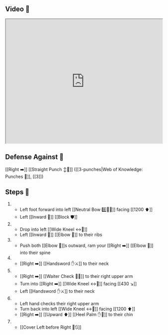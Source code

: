 ## Video 🎥

<iframe src="https://www.youtube.com/embed/vekhU5PaXZ0" width="100%" height="400"></iframe>

## Defense Against 🤺

[[Right ➡️]] [[Straight Punch ↕️👊]] ([[3-punches|Web of Knowledge: Punches 👊]], [[3]])

## Steps 👣

1. - Left foot forward into left [[Neutral Bow 0️⃣🧍‍♂️]] facing [[1200 ⬆️]]
    - Left [[Inward 🔽]] [[Block 🛡️]]
2. - Drop into left [[Wide Kneel ↔️🧎]]
    - Left [[Inward 🔽]] [[Elbow 💪]] to their ribs
3. - Push both [[Elbow 💪]]s outward, ram your [[Right ➡️]] [[Elbow 💪]] into their spine
4. - [[Right ➡️]] [[Handsword ✋⚔️]] to their neck
5. - [[Right ➡️]] [[Waiter Check 🧑‍🍳]] to their right upper arm 
    - Turn into [[Right ➡️]] [[Wide Kneel ↔️🧎]] facing [[430 ↘️]] 
    - Left [[Handsword ✋⚔️]] to their neck
6. - Left hand checks their right upper arm
    - Turn back into left [[Wide Kneel ↔️🧎]] facing [[1200 ⬆️]]
    - [[Right ➡️]] [[Upward ⬆️]] [[Heel Palm ✋🌴]] to their chin
7. - [[Cover Left before Right 🦶🔃]]
